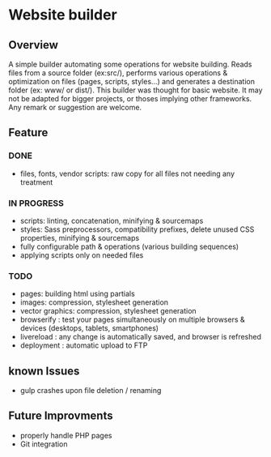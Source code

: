 # Website builder

## Overview

A simple builder automating some operations for website building. Reads files from a source folder (ex:src/),
performs various operations & optimization on files (pages, scripts, styles...)
and generates a destination folder (ex: www/ or dist/).
This builder was thought for basic website. It may not be adapted for bigger projects, or thoses implying other frameworks.
Any remark or suggestion are welcome.

## Feature

### DONE
- files, fonts, vendor scripts: raw copy for all files not needing any treatment

### IN PROGRESS
- scripts: linting, concatenation, minifying & sourcemaps
- styles: Sass preprocessors, compatibility prefixes, delete unused CSS properties, minifying & sourcemaps
- fully configurable path & operations (various building sequences)
- applying scripts only on needed files

### TODO
- pages: building html using partials
- images: compression, stylesheet generation
- vector graphics: compression, stylesheet generation
- browserify : test your pages simultaneously on multiple browsers & devices (desktops, tablets, smartphones)
- livereload : any change is automatically saved, and browser is refreshed
- deployment : automatic upload to FTP


## known Issues
- gulp crashes upon file deletion / renaming

## Future Improvments
- properly handle PHP pages
- Git integration